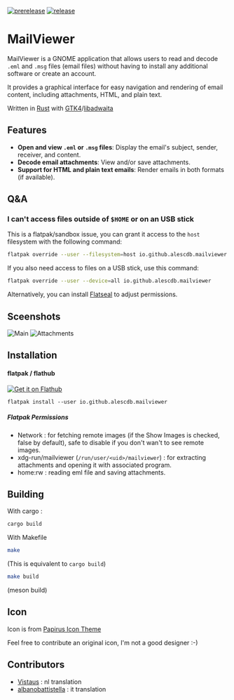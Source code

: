 [![prerelease](https://github.com/alescdb/mailviewer/actions/workflows/prerelease.yml/badge.svg)](https://github.com/alescdb/mailviewer/actions/workflows/prerelease.yml)
[![release](https://github.com/alescdb/mailviewer/actions/workflows/release.yml/badge.svg)](https://github.com/alescdb/mailviewer/actions/workflows/release.yml)

# MailViewer

MailViewer is a GNOME application that allows users to read and decode `.eml` and `.msg` files (email files) without having to install any additional software or create an account.

It provides a graphical interface for easy navigation and rendering of email content, including attachments, HTML, and plain text.

Written in [Rust](https://www.rust-lang.org/) with [GTK4](https://www.gtk.org/)/[libadwaita](https://gnome.pages.gitlab.gnome.org/libadwaita/doc/main/index.html)

## Features

- **Open and view `.eml` or `.msg` files**: Display the email's subject, sender, receiver, and content.
- **Decode email attachments**: View and/or save attachments.
- **Support for HTML and plain text emails**: Render emails in both formats (if available).

## Q&A

### I can't access files outside of `$HOME` or on an USB stick

This is a flatpak/sandbox issue, you can grant it access to the `host` filesystem with the following command:

```bash
flatpak override --user --filesystem=host io.github.alescdb.mailviewer
```

If you also need access to files on a USB stick, use this command:

```bash
flatpak override --user --device=all io.github.alescdb.mailviewer
```

Alternatively, you can install [Flatseal](https://flathub.org/apps/com.github.tchx84.Flatseal) to adjust permissions.


## Sceenshots

![Main](images/mailviewer_0.9.92_dark_1.png)
![Attachments](images/mailviewer_0.9.92_dark_2.png)

## Installation

#### flatpak / flathub

[![](https://flathub.org/api/badge?svg&locale=en 'Get it on Flathub')](https://flathub.org/apps/io.github.alescdb.mailviewer)

```
flatpak install --user io.github.alescdb.mailviewer
```

##### Flatpak Permissions

- Network : for fetching remote images (if the Show Images is checked, false by default), safe to disable if you don't wan't to see remote images.
- xdg-run/mailviewer (`/run/user/<uid>/mailviewer`) : for extracting attachments and opening it with associated program.
- home:rw : reading eml file and saving attachments.


## Building

With cargo :
```bash
cargo build
```

With Makefile
```bash
make
```
(This is equivalent to `cargo build`)

```bash
make build
```
(meson build)

## Icon

Icon is from [Papirus Icon Theme](https://github.com/PapirusDevelopmentTeam/papirus-icon-theme)

Feel free to contribute an original icon, I'm not a good designer :-)

## Contributors

- [Vistaus](https://github.com/Vistaus) : nl translation
- [albanobattistella](https://github.com/albanobattistella) : it translation
